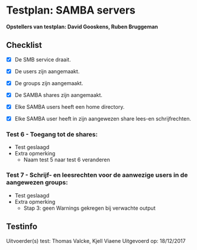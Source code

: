 # Testplan: SAMBA servers

**Opstellers van testplan: David Gooskens, Ruben Bruggeman**

## Checklist

- [x] De SMB service draait.
- [x] De users zijn aangemaakt.
- [x] De groups zijn aangemaakt.
- [x] De SAMBA shares zijn aangemaakt.
- [x] Elke SAMBA users heeft een home directory.
- [x] Elke SAMBA user heeft in zijn aangewezen share lees-en schrijfrechten.


### Test 6 - Toegang tot de shares:

- Test geslaagd
- Extra opmerking
  - Naam test 5 naar test 6 veranderen

### Test 7 - Schrijf- en leesrechten voor de aanwezige users in de aangewezen groups:

- Test geslaagd
- Extra opmerking
  - Stap 3: geen Warnings gekregen bij verwachte output

## Testinfo

Uitvoerder(s) test: Thomas Valcke, Kjell Viaene
Uitgevoerd op: 18/12/2017